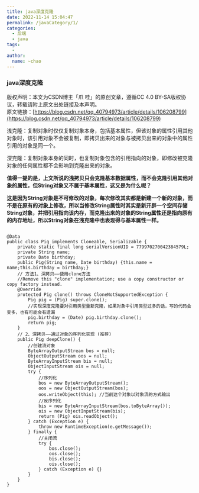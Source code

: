 ```yaml
---
title: java深度克隆
date: 2022-11-14 15:04:47
permalink: /javaCategory/1/
categories:
  - 后端
  - java
tags:
  - 
author: 
  name: ~chao
---
```

### java深度克隆

版权声明：本文为CSDN博主「爪 哇」的原创文章，遵循CC 4.0 BY-SA版权协议，转载请附上原文出处链接及本声明。<br />
原文链接：[https://blog.csdn.net/qq_40794973/article/details/106208799](https://blog.csdn.net/qq_40794973/article/details/106208799)

浅克隆：复制对象时仅仅复制对象本身，包括基本属性，但该对象的属性引用其他对象时，该引用对象不会被复制，即拷贝出来的对象与被拷贝出来的对象中的属性引用的对象是同一个。

深克隆：复制对象本身的同时，也复制对象包含的引用指向的对象，即修改被克隆对象的任何属性都不会影响到克隆出来的对象。

**值得一提的是，上文所说的浅拷贝只会克隆基本数据属性，而不会克隆引用其他对象的属性，但String对象又不属于基本属性，这又是为什么呢？**

**这是因为String对象是不可修改的对象，每次修改其实都是新建一个新的对象，而不是在原有的对象上修改，所以当修改String属性时其实是新开辟一个空间存储String对象，并把引用指向该内存，而克隆出来的对象的String属性还是指向原有的内存地址，所以String对象在浅克隆中也表现得与基本属性一样。**

```

@Data
public class Pig implements Cloneable, Serializable {
    private static final long serialVersionUID = 779970270042384579L;
    private String name;
    private Date birthday;
    public Pig(String name, Date birthday) {this.name = name;this.birthday = birthday;}
    // 方法1、深拷贝——使用clone方法
    //Remove this "clone" implementation; use a copy constructor or copy factory instead.
    @Override
    protected Pig clone() throws CloneNotSupportedException {
        Pig pig = (Pig) super.clone();
        //实现深度克隆要对引用类型重新克隆，如果对象中引用类型过多的话，写的代码会变多，也有可能会有遗漏
        pig.birthday = (Date) pig.birthday.clone();
        return pig;
    }
    // 2、深拷贝——通过对象的序列化实现 (推荐)
    public Pig deepClone() {
        //创建流对象
        ByteArrayOutputStream bos = null;
        ObjectOutputStream oos = null;
        ByteArrayInputStream bis = null;
        ObjectInputStream ois = null;
        try {
            //序列化
            bos = new ByteArrayOutputStream();
            oos = new ObjectOutputStream(bos);
            oos.writeObject(this); //当前这个对象以对象流的方式输出
            //反序列化
            bis = new ByteArrayInputStream(bos.toByteArray());
            ois = new ObjectInputStream(bis);
            return (Pig) ois.readObject();
        } catch (Exception e) {
            throw new RuntimeException(e.getMessage());
        } finally {
            //关闭流
            try {
                bos.close();
                oos.close();
                bis.close();
                ois.close();
            } catch (Exception e) {}
        }
    }
}
```
